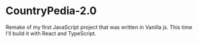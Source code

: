 # CountryPedia-2.0
Remake of my first JavaScript project that was written in Vanilla js. This time I'll build it with React and TypeScript.
